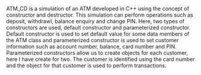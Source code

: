 ATM_CD is a simulation of an ATM developed in C++ using the concept of constructor and destructor. This simulation can perform operations such as deposit, withdrawl, balance enquiry and change PIN. 
Here, two types of constructors are used, default constructor and parameterized constructor. Default constructor is used to set default value for some data members of the ATM class and parameterized constructor is used to set customer information such as account number, balance, card number and PIN. 
Parameterized constructors allow us to create objects for each customer, here I have create for two. The customer is identified using the card number and the object for that customer is used to perform transactions.
